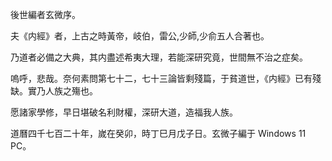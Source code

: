 後世編者玄微序。

夫《内經》者，上古之時黃帝，岐伯，雷公,少師,少俞五人合著也。

乃道者必備之大典，其内盡述希夷大理，若能深研究竟，世間無不治之症矣。

嗚呼，悲哉。奈何素問第七十二，七十三論皆剩殘篇，于貧道世，《内經》已有殘缺。實乃人族之殤也。

愿諸家學修，早日堪破名利財權，深研大道，造福我人族。

道曆四千七百二十年，嵗在癸卯，時丁巳月戊子日。玄微子編于 Windows 11 PC。